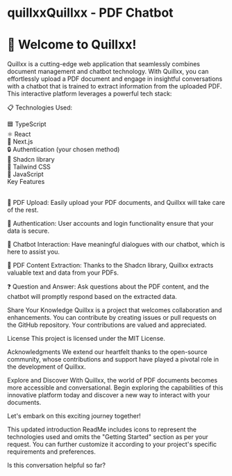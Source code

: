 # quillxxQuillxx - PDF Chatbot
# 🚀 Welcome to Quillxx!

Quillxx is a cutting-edge web application that seamlessly combines document management and chatbot technology. With Quillxx, you can effortlessly upload a PDF document and engage in insightful conversations with a chatbot that is trained to extract information from the uploaded PDF. This interactive platform leverages a powerful tech stack:

📋 Technologies Used:

🟦 TypeScript <br>
⚛️ React  <br>
🚀 Next.js  <br>
🔒 Authentication (your chosen method)  <br>
📜 Shadcn library  <br>
🎨 Tailwind CSS  <br>
🤖 JavaScript  <br>
Key Features  <br> <br>

📂 PDF Upload: Easily upload your PDF documents, and Quillxx will take care of the rest.

🔐 Authentication: User accounts and login functionality ensure that your data is secure.

🤖 Chatbot Interaction: Have meaningful dialogues with our chatbot, which is here to assist you.

📃 PDF Content Extraction: Thanks to the Shadcn library, Quillxx extracts valuable text and data from your PDFs.

❓ Question and Answer: Ask questions about the PDF content, and the chatbot will promptly respond based on the extracted data.

Share Your Knowledge
Quillxx is a project that welcomes collaboration and enhancements. You can contribute by creating issues or pull requests on the GitHub repository. Your contributions are valued and appreciated.

License
This project is licensed under the MIT License.

Acknowledgments
We extend our heartfelt thanks to the open-source community, whose contributions and support have played a pivotal role in the development of Quillxx.

Explore and Discover
With Quillxx, the world of PDF documents becomes more accessible and conversational. Begin exploring the capabilities of this innovative platform today and discover a new way to interact with your documents.

Let's embark on this exciting journey together!

This updated introduction ReadMe includes icons to represent the technologies used and omits the "Getting Started" section as per your request. You can further customize it according to your project's specific requirements and preferences.




Is this conversation helpful so far?



